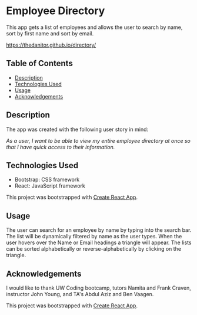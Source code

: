 # Employee Directory

This app gets a list of employees and allows the user to search by name, sort by first name and sort by email.

https://thedanitor.github.io/directory/

## Table of Contents

* [Description](#description)
* [Technologies Used](#technologies)
* [Usage](#usage)
* [Acknowledgements](#acknowledgements)

## Description

The app was created with the following user story in mind:

*As a user, I want to be able to view my entire employee directory at once so that I have quick access to their information.*

## Technologies Used

* Bootstrap: CSS framework
* React: JavaScript framework

This project was bootstrapped with [Create React App](https://github.com/facebook/create-react-app).

## Usage

The user can search for an employee by name by typing into the search bar. 
The list will be dynamically filtered by name as the user types.
When the user hovers over the Name or Email headings a triangle will appear.
The lists can be sorted alphabetically or reverse-alphabetically by clicking on the triangle.

## Acknowledgements

I would like to thank UW Coding bootcamp, tutors Namita and Frank Craven, instructor John Young, and TA's Abdul Aziz and Ben Vaagen.

This project was bootstrapped with [Create React App](https://github.com/facebook/create-react-app).